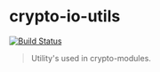# crypto-io-utils

[![Build Status](https://travis-ci.org/crypto-io/crypto-utils.svg?branch=master)](https://travis-ci.org/crypto-io/crypto-utils)

> Utility's used in crypto-modules.
